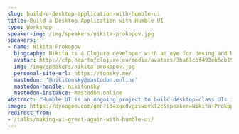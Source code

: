 ```yaml
---
slug: build-a-desktop-application-with-humble-ui
title: Build a Desktop Application with Humble UI
type: Workshop
speaker-img: /img/speakers/nikita-prokopov.jpg
speakers:
- name: Nikita Prokopov
  biography: Nikita is a Clojure developer with an eye for desing and UX. He’s the author of DataScript, Humble UI, Rum, Clojure Sublimed, Tongue, Uberjars, clj-simple-router, and Fira Code.
  avatar: http://cfp.heartofclojure.eu/media/avatars/3ba61cbf493eb6cb19e738c497e206e4_6EoGwIB.jpg
  img: /img/speakers/nikita-prokopov.jpg
  personal-site-url: https://tonsky.me/
  mastodon: '@nikitonsky@mastodon.online'
  mastodon-handle: nikitonsky
  mastodon-instance: mastodon.online
abstract: "Humble UI is an ongoing project to build desktop-class UIs in Clojure without help of the browser.\r\n\r\nIn this workshop, we’ll try to build a new graphical desktop application that works across all three OSes from scratch."
image: https://dynogee.com/gen?id=xqxdvgzswovkl2c&speaker=Nikita+Prokopov&title=Build+a+Desktop+Application+with+Humble+UI&type=Workshop&img=https%3A//2024.heartofclojure.eu/img/speakers/nikita-prokopov.jpg%3Fv%3D2
redirect_from:
- /talks/making-ui-great-again-with-humble-ui/
---
```

